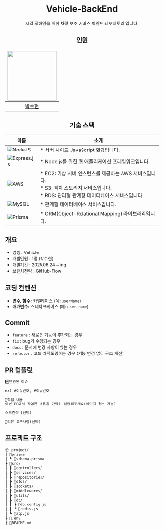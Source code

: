<div align=center>
  
# Vehicle-BackEnd
시각 장애인을 위한 차량 보조 서비스 벡엔드 레포지토리 입니다.

## 인원
<img width="160px" src="https://avatars.githubusercontent.com/u/84651690?v=4"/> |
|:-----:|
|[박수현](https://github.com/strfunctionk)|


## 기술 스택
| 이름 | 소개 |
| ---- | ---- |
| ![NodeJS](https://img.shields.io/badge/node.js-6DA55F?style=for-the-badge&logo=node.js&logoColor=white) | * 서버 사이드 JavaScript 환경입니다. |
| ![Express.js](https://img.shields.io/badge/express.js-%23404d59.svg?style=for-the-badge&logo=express&logoColor=%2361DAFB) | * Node.js를 위한 웹 애플리케이션 프레임워크입니다. |
| ![AWS](https://img.shields.io/badge/AWS-%23FF9900.svg?style=for-the-badge&logo=amazon-aws&logoColor=white) | * EC2: 가상 서버 인스턴스를 제공하는 AWS 서비스입니다. <br> * S3: 객체 스토리지 서비스입니다. <br> * RDS: 관리형 관계형 데이터베이스 서비스입니다. |
| ![MySQL](https://img.shields.io/badge/mysql-4479A1.svg?style=for-the-badge&logo=mysql&logoColor=white) | * 관계형 데이터베이스 서비스입니다. |
| ![Prisma](https://img.shields.io/badge/Prisma-3982CE?style=for-the-badge&logo=Prisma&logoColor=white) | * ORM(Object-Relational Mapping) 라이브러리입니다. |

</div>

## 개요

* 명칭 : Vehicle
* 개발인원 : 1명 (박수현)
* 개발기간  : 2025.06.24 ~ ing
* 브랜치전략 : GitHub-Flow

## 코딩 컨벤션
- **변수, 함수:** 카멜케이스 (예: `userName`)
- **매개변수:** 스네이크케이스 (예: `user_name`)

## Commit
- `feature` : 새로운 기능이 추가되는 경우
- `fix` : bug가 수정되는 경우
- `docs` :  문서에 변경 사항이 있는 경우
- `refactor` : 코드 리팩토링하는 경우 (기능 변경 없이 구조 개선)

## PR 템플릿
```markdown
#️⃣연관된 이슈

ex) #이슈번호, #이슈번호

📝작업 내용
이번 PR에서 작업한 내용을 간략히 설명해주세요(이미지 첨부 가능)

스크린샷 (선택)

💬리뷰 요구사항(선택)
```

## 프로젝트 구조

```markdown
📦 project/
┃ 📂prisma
┃ ┗ 📜schema.prisma
┣ 📂src/
┃ ┣ 📂controllers/
┃ ┣ 📂services/
┃ ┣ 📂repositories/
┃ ┣ 📂dtos/
┃ ┣ 📂sockets/
┃ ┣ 📂middlewares/
┃ ┣ 📂utils/
┃ ┣ 📂db/
┃ ┃ ┣ 📜db.config.js
┃ ┃ ┗ 📜redis.js
┃ ┗ 📜app.js
┣ 📜.env
┣ 📜README.md
```
